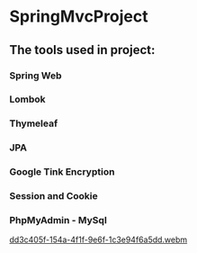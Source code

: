 # SpringMvcProject
## The tools used in project:
### Spring Web
### Lombok
### Thymeleaf
### JPA
### Google Tink Encryption
### Session and Cookie
### PhpMyAdmin - MySql
[dd3c405f-154a-4f1f-9e6f-1c3e94f6a5dd.webm](https://github.com/OguzhanKtn/SpringMvcProject/assets/81297977/45ddbbab-899d-4377-970b-0a8b0d785b6f)
